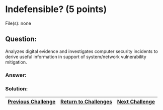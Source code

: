 # Indefensible? (5 points)

File(s): none

## Question:

Analyzes digital evidence and investigates computer security incidents to derive useful information in support of system/network vulnerability mitigation.

### Answer:

### Solution:



| [Previous Challenge](/Challenges/Investigate/2) | [Return to Challenges](/Challenges/../../../#modules) | [Next Challenge](/Challenges/Investigate/4) |
| :------- | :-----: | ------: |